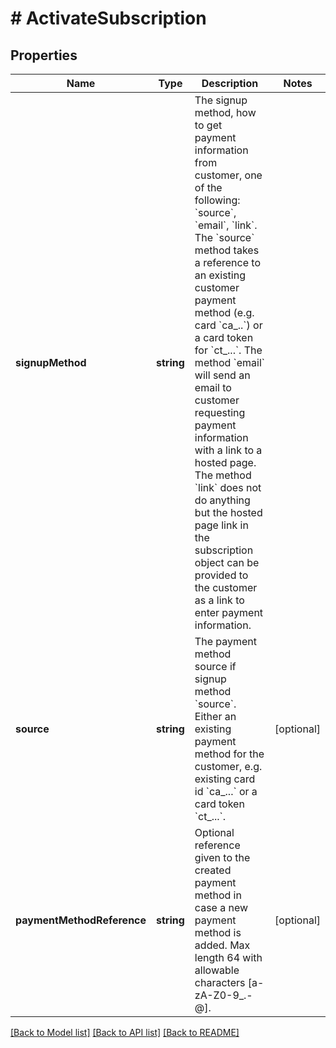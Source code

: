 # # ActivateSubscription

## Properties

Name | Type | Description | Notes
------------ | ------------- | ------------- | -------------
**signupMethod** | **string** | The signup method, how to get payment information from customer, one of the following: &#x60;source&#x60;, &#x60;email&#x60;, &#x60;link&#x60;. The &#x60;source&#x60; method takes a reference to an existing customer payment method (e.g. card &#x60;ca_..&#x60;) or a card token for &#x60;ct_...&#x60;. The method &#x60;email&#x60; will send an email to customer requesting payment information with a link to a hosted page. The method &#x60;link&#x60; does not do anything but the hosted page link in the subscription object can be provided to the customer as a link to enter payment information. |
**source** | **string** | The payment method source if signup method &#x60;source&#x60;. Either an existing payment method for the customer, e.g. existing card id &#x60;ca_...&#x60; or a card token &#x60;ct_...&#x60;. | [optional]
**paymentMethodReference** | **string** | Optional reference given to the created payment method in case a new payment method is added. Max length 64 with allowable characters [a-zA-Z0-9_.-@]. | [optional]

[[Back to Model list]](../../README.md#models) [[Back to API list]](../../README.md#endpoints) [[Back to README]](../../README.md)
